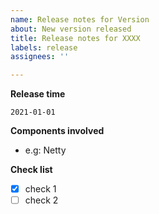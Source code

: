 ```yaml
---
name: Release notes for Version
about: New version released
title: Release notes for XXXX
labels: release
assignees: ''

---
```


**Release time**

`2021-01-01`

**Components involved**

- e.g: Netty

**Check list**

- [x] check 1
- [ ] check 2
